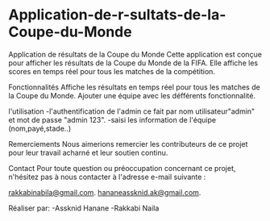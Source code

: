 # Application-de-r-sultats-de-la-Coupe-du-Monde
Application de résultats de la Coupe du Monde
Cette application est conçue pour afficher les résultats de la Coupe du Monde de la FIFA. Elle affiche les scores en temps réel pour tous les matches de la compétition.

Fonctionnalités
Affiche les résultats en temps réel pour tous les matches de la Coupe du Monde. Ajouter une équipe avec les défférents fonctionnalité.

l'utilisation
-l'authentification de l'admin ce fait par nom utilisateur"admin" et mot de passe "admin 123". -saisi les information de l'équipe (nom,payé,stade..)

Remerciements
Nous aimerions remercier les contributeurs de ce projet pour leur travail acharné et leur soutien continu.

Contact
Pour toute question ou préoccupation concernant ce projet, n'hésitez pas à nous contacter à l'adresse e-mail suivante :

rakkabinabila@gmail.com. hananeassknid.ak@gmail.com.

Réaliser par:
-Assknid Hanane -Rakkabi Naila
